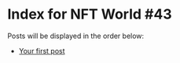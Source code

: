 # Index for NFT World #43
Posts will be displayed in the order below:

- [Your first post](./001-first.md)

